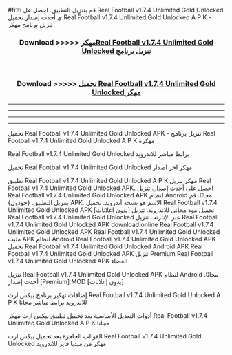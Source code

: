 #fi1ti قم بتنزيل التطبيق. احصل عل Real Football v1.7.4 Unlimited Gold Unlocked  ى أحدث إصدار.تحميل Real Football v1.7.4 Unlimited Gold Unlocked  A P K - تنزيل برنامج مهكر



<div align="center">
<h3>Download >>>>> <a href="https://ar-sites.web.app/?ar= Real Football v1.7.4 Unlimited Gold Unlocked ">مهكرReal Football v1.7.4 Unlimited Gold Unlocked  تنزيل برنامج</a></h3><br>

<h3>Download >>>>> <a href="https://ar-sites.web.app/?ar= Real Football v1.7.4 Unlimited Gold Unlocked ">تحميل Real Football v1.7.4 Unlimited Gold Unlocked  مهكر</a></h3>
</div>


----------------------------------------------------------

----------------------------------------------------------

----------------------------------------------------------

----------------------------------------------------------


تحميل Real Football v1.7.4 Unlimited Gold Unlocked  APK - تنزيل برنامج Real Football v1.7.4 Unlimited Gold Unlocked  A P K مهكرة

Real Football v1.7.4 Unlimited Gold Unlocked  برابط مباشر للاندرويد

تحميل Real Football v1.7.4 Unlimited Gold Unlocked  مهكر اخر اصدار

تطبيق Real Football v1.7.4 Unlimited Gold Unlocked  A P K مهكر
تنزيل Real Football v1.7.4 Unlimited Gold Unlocked  APK. احصل على أحدث إصدار.
تنزيل Real Football v1.7.4 Unlimited Gold Unlocked  APK لنظام Android مجانًا.
قم بتنزيل التطبيق. {جودول} APK. الاسم هو نسخة أندرويد.
تحميل Real Football v1.7.4 Unlimited Gold Unlocked  APK [بدون اعلانات]
تحميل مود مجاني للاندرويد.
تنزيل Real Football v1.7.4 Unlimited Gold Unlocked  عبر الإنترنت
تنزيل Real Football v1.7.4 Unlimited Gold Unlocked  APK
download.online Real Football v1.7.4 Unlimited Gold Unlocked  APK
Real Football v1.7.4 Unlimited Gold Unlocked  مثبت APK لنظام Android
Real Football v1.7.4 Unlimited Gold Unlocked  APK
تحميل Real Football v1.7.4 Unlimited Gold Unlocked  Android APK
Real Football v1.7.4 Unlimited Gold Unlocked  APK تنزيل Premium
Real Football v1.7.4 Unlimited Gold Unlocked  APK الفضاء

تنزيل Real Football v1.7.4 Unlimited Gold Unlocked  APK لنظام Android مجانًا. أحدث إصدار [Premium] MOD [بدون إعلانات]

إضافات تهكير برنامج بيكس ارت Real Football v1.7.4 Unlimited Gold Unlocked  A P K للاندرويد برابط مباشر مجانا

أدوات التعديل الأساسية بعد تحميل تطبيق بيكس ارت مهكر Real Football v1.7.4 Unlimited Gold Unlocked  A P K مجانا

القوالب الجاهزة بعد تحميل بيكس ارت Real Football v1.7.4 Unlimited Gold Unlocked  مهكر من ميديا فاير للاندرويد



